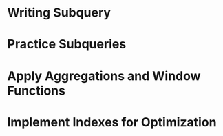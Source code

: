 # Writing Subquery
# Practice Subqueries
# Apply Aggregations and Window Functions
# Implement Indexes for Optimization
